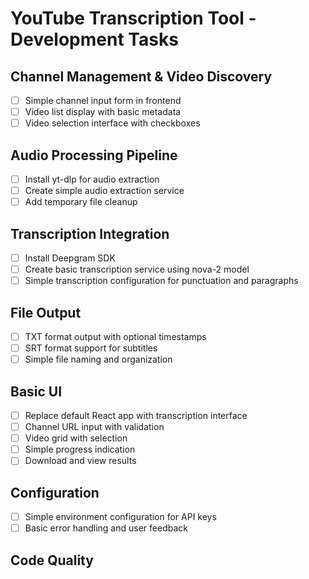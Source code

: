 # YouTube Transcription Tool - Development Tasks

## Channel Management & Video Discovery
- [ ] Simple channel input form in frontend
- [ ] Video list display with basic metadata
- [ ] Video selection interface with checkboxes

## Audio Processing Pipeline
- [ ] Install yt-dlp for audio extraction
- [ ] Create simple audio extraction service
- [ ] Add temporary file cleanup

## Transcription Integration
- [ ] Install Deepgram SDK
- [ ] Create basic transcription service using nova-2 model
- [ ] Simple transcription configuration for punctuation and paragraphs

## File Output
- [ ] TXT format output with optional timestamps
- [ ] SRT format support for subtitles
- [ ] Simple file naming and organization

## Basic UI
- [ ] Replace default React app with transcription interface
- [ ] Channel URL input with validation
- [ ] Video grid with selection
- [ ] Simple progress indication
- [ ] Download and view results

## Configuration
- [ ] Simple environment configuration for API keys
- [ ] Basic error handling and user feedback

## Code Quality
